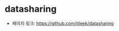 datasharing
==================================================
- 페이지 링크: https://github.com/jtleek/datasharing